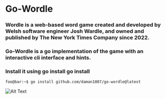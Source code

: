 # Go-Wordle
### Wordle is a web-based word game created and developed by Welsh software engineer Josh Wardle, and owned and published by The New York Times Company since 2022.

### Go-Wordle is a go implementation of the game with an interactive cli interface and hints.

### Install it using go install go install 
```console
foo@bar:~$ go install github.com/daman1807/go-wordle@latest
```

![Alt Text](https://raw.githubusercontent.com/daman1807/go-wordle/main/animation.gif)

